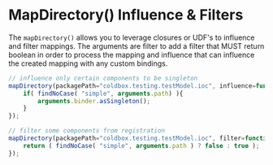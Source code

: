 # MapDirectory() Influence & Filters

The `mapDirectory()` allows you to leverage closures or UDF's to influence and filter mappings. The arguments are filter to add a filter that MUST return boolean in order to process the mapping and influence that can influence the created mapping with any custom bindings.

```js
// influence only certain components to be singleton
mapDirectory(packagePath="coldbox.testing.testModel.ioc", influence=function(binder, path){
	if( findNoCase( "simple", arguments.path) ){
		arguments.binder.asSingleton();
	}
});

// filter some components from registration
mapDirectory(packagePath="coldbox.testing.testModel.ioc", filter=function(path){
	return ( findNoCase( "simple", arguments.path ) ? false : true );
});
```
